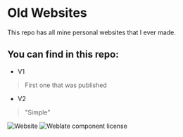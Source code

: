 # Old Websites
This repo has all mine personal websites that I ever made.
## You can find in this repo:
- V1 
> First one that was published
- V2
> "Simple"

<img alt="Website" src="https://img.shields.io/website?down_color=lightgrey&down_message=Offline&style=for-the-badge&up_color=green&up_message=Online&url=https%3A%2F%2Fold.d309044.eu%2F"> <img alt="Weblate component license" src="https://img.shields.io/github/license/Danek309044/old-Danek309044.github.io?label=license&style=for-the-badge">